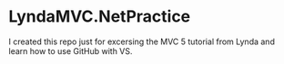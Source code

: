 LyndaMVC.NetPractice
====================

I created this repo just for excersing the MVC 5 tutorial from Lynda and learn how to use GitHub with VS.
